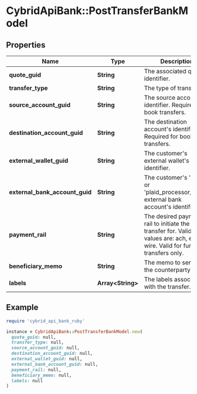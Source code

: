 # CybridApiBank::PostTransferBankModel

## Properties

| Name | Type | Description | Notes |
| ---- | ---- | ----------- | ----- |
| **quote_guid** | **String** | The associated quote&#39;s identifier. |  |
| **transfer_type** | **String** | The type of transfer. |  |
| **source_account_guid** | **String** | The source account&#39;s identifier. Required for book transfers. | [optional] |
| **destination_account_guid** | **String** | The destination account&#39;s identifier. Required for book transfers. | [optional] |
| **external_wallet_guid** | **String** | The customer&#39;s external wallet&#39;s identifier. | [optional] |
| **external_bank_account_guid** | **String** | The customer&#39;s &#39;plaid&#39; or &#39;plaid_processor_token&#39; external bank account&#39;s identifier. | [optional] |
| **payment_rail** | **String** | The desired payment rail to initiate the transfer for. Valid values are: ach, eft, wire. Valid for funding transfers only. | [optional] |
| **beneficiary_memo** | **String** | The memo to send to the counterparty. | [optional] |
| **labels** | **Array&lt;String&gt;** | The labels associated with the transfer. | [optional] |

## Example

```ruby
require 'cybrid_api_bank_ruby'

instance = CybridApiBank::PostTransferBankModel.new(
  quote_guid: null,
  transfer_type: null,
  source_account_guid: null,
  destination_account_guid: null,
  external_wallet_guid: null,
  external_bank_account_guid: null,
  payment_rail: null,
  beneficiary_memo: null,
  labels: null
)
```

